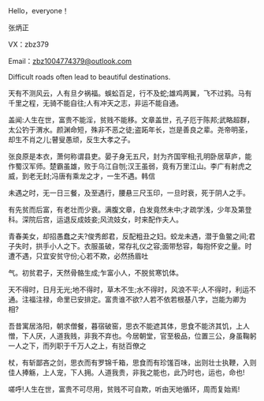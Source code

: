  Hello，everyone！

  张炳正

  VX：zbz379
  
  Email：zbz1004774379@outlook.com
  
  Difficult roads often lead to beautiful destinations.
  
  天有不测风云，人有旦夕祸福。蜈蚣百足，行不及蛇;雄鸡两翼，飞不过鸦。马有千里之程，无骑不能自往;人有冲天之志，非运不能自通。

 盖闻:人生在世，富贵不能淫，贫贱不能移。文章盖世，孔子厄于陈邦;武略超群，太公钓于渭水。颜渊命短，殊非不恶之徒;盗跖年长，岂是善良之辈。尧帝明圣，却生不肖之儿;瞽叟愚顽，反生大孝之子。

张良原是本衣，萧何称谓县吏。晏子身无五尺，封为齐国宰相;孔明卧居草庐，能作蜀汉军师。楚霸虽雄，败于乌江自刎;汉王虽弱，竟有万里江山。李广有射虎之威，到老无封;冯唐有乘龙之才，一生不遇。韩信

未遇之时，无一日三餐，及至遇行，腰悬三尺玉印，一旦时衰，死于阴人之手。

有先贫而后富，有老壮而少衰。满腹文章，白发竟然未中;才疏学浅，少年及第登科。深院后宫，运退反成妓妾;风流妓女，时来配作夫人。

青春美女，却招愚蠢之夫?俊秀郎君，反配粗丑之妇。蛟龙未遇，潜于鱼鳖之间;君子失时，拱手小人之下。衣服虽破，常存礼仪之容;面带愁容，每抱怀安之量。时遭不遇，只宜安贫守份;心若不欺，必然扬眉吐

气。初贫君子，天然骨骼生成;乍富小人，不脱贫寒饥体。

天不得时，日月无光;地不得时，草木不生;水不得时，风浪不平;人不得时，利运不通。注福注禄，命里已安排定。富贵谁不欲?人若不依若根基八字，岂能为卿为相?

吾昔寓居洛阳，朝求僧餐，暮宿破窑，思衣不能遮其体，思食不能济其饥，上人憎，下人厌，人道我贱，非我不弃也。今居朝堂，官至极品，位置三公，身虽鞠躬一人之下，而列职于千万人之上，有挞百僚之

杖，有斩鄙吝之剑，思衣而有罗锦千箱，思食而有珍馐百味，出则壮士执鞭，入则佳人捧觞，上人宠，下人拥。人道我贵，非我之能也，此乃时也，运也，命也!

嗟呼!人生在世，富贵不可尽用，贫贱不可自欺，听由天地循环，周而复始焉!
